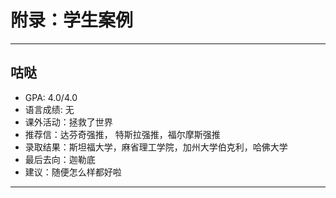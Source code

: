 # 附录：学生案例

***

## 咕哒

- GPA: 4.0/4.0
- 语言成绩: 无
- 课外活动：拯救了世界
- 推荐信：达芬奇强推， 特斯拉强推，福尔摩斯强推
- 录取结果：斯坦福大学，麻省理工学院，加州大学伯克利，哈佛大学
- 最后去向：迦勒底
- 建议：随便怎么样都好啦

***
